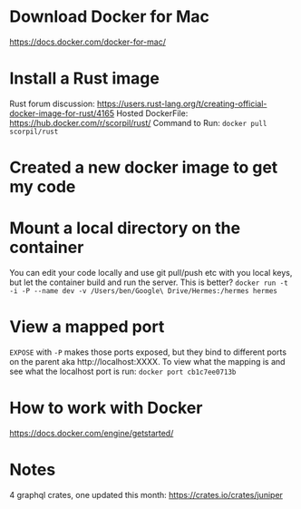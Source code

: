# Download Docker for Mac
https://docs.docker.com/docker-for-mac/

# Install a Rust image
Rust forum discussion: https://users.rust-lang.org/t/creating-official-docker-image-for-rust/4165
Hosted DockerFile:
https://hub.docker.com/r/scorpil/rust/
Command to Run:
`docker pull scorpil/rust`

# Created a new docker image to get my code


# Mount a local directory on the container
You can edit your code locally and use git pull/push etc with you local keys, but let the container build and run the server. This is better?
`docker run -t -i -P --name dev -v /Users/ben/Google\ Drive/Hermes:/hermes hermes`

# View a mapped port
`EXPOSE` with `-P` makes those ports exposed, but they bind to different ports on the parent aka http://localhost:XXXX. To view what the mapping is and see what the localhost port is run: `docker port cb1c7ee0713b`

# How to work with Docker
https://docs.docker.com/engine/getstarted/

# Notes
4 graphql crates, one updated this month:
https://crates.io/crates/juniper
